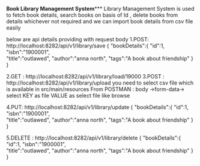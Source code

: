 ********************Book Library Management System***********************
Library Management System is used to fetch book details,
search books on basis of Id , 
delete books from details whichever not required
and we can import book details from csv file easily

below are api details  providing with request body
1.POST: http://localhost:8282/api/v1/library/save
{
	"bookDetails":{
		"id":1,
		"isbn":"1900001",			
		"title":"outlawed",
		"author":"anna north",
		"tags":"A book about friendship"
	}
}

2.GET : http://localhost:8282/api/v1/library/load/19000
3.POST : http://localhost:8282/api/v1/library/upload
you need to select csv file which is available in src/main/resources
From POSTMAN : body ->form-data-> select KEY as file VALUE as select file like browse

4.PUT: http://localhost:8282/api/v1/library/update
{
	"bookDetails":{
		"id":1,
		"isbn":"1900001",			
		"title":"outlawed",
		"author":"anna north",
		"tags":"A book about friendship"
	}
}

5.DELETE : http://localhost:8282/api/v1/library/delete
{
	"bookDetails":{
		"id":1,
		"isbn":"1900001",			
		"title":"outlawed",
		"author":"anna north",
		"tags":"A book about friendship"
	}
}

